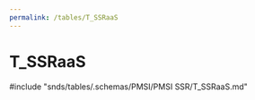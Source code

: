 ```yaml
---
permalink: /tables/T_SSRaaS
---
```

# T\_SSRaaS
<!-- SPDX-License-Identifier: MPL-2.0 -->

<!-- ATTENTION : Ne pas supprimer ou modifier la ligne ci-dessous -->
#include "snds/tables/.schemas/PMSI/PMSI SSR/T_SSRaaS.md"
<!-- ATTENTION : Ne pas supprimer ou modifier la ligne ci-dessus -->
